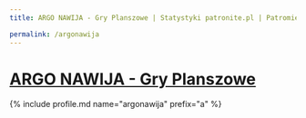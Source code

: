```yaml
---
title: ARGO NAWIJA - Gry Planszowe | Statystyki patronite.pl | Patromierz

permalink: /argonawija
---
```


# [ARGO NAWIJA - Gry Planszowe](https://patronite.pl/argonawija)

{% include profile.md name="argonawija" prefix="a" %}
